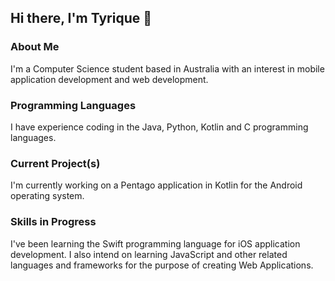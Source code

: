 ## Hi there, I'm Tyrique 👋

<!--
**tyriquezim/tyriquezim** is a ✨ _special_ ✨ repository because its `README.md` (this file) appears on your GitHub profile.

Here are some ideas to get you started:

- 🔭 I’m currently working on ...
- 🌱 I’m currently learning ...
- 👯 I’m looking to collaborate on ...
- 🤔 I’m looking for help with ...
- 💬 Ask me about ...
- 📫 How to reach me: ...
- 😄 Pronouns: ...
- ⚡ Fun fact: ...
-->
### About Me
I'm a Computer Science student based in Australia with an interest in mobile application development and web development.

### Programming Languages
I have experience coding in the Java, Python, Kotlin and C programming languages. 

### Current Project(s)
I'm currently working on a Pentago application in Kotlin for the Android operating system.

### Skills in Progress
I've been learning the Swift programming language for iOS application development. I also intend on learning JavaScript and other related languages and frameworks for the purpose of creating Web Applications.

